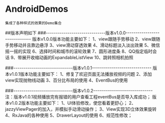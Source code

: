 # AndroidDemos
    集成了各种样式的效果的Demo集合

##版本声明如下
###------------------------------版本v1.0.0------------------------------
版本v1.0.0版本功能主要如下：
    1、view跟随手势移动
    2、view跟随手势移动并且靠边悬浮
    3、view滑动穿透效果
    4、滑动标题淡入淡出效果
    5、微信摇一摇的实现
    6、选择时间和城市的滚轮效果
    7、圆形进度条
    8、QQ指定临时会话
    9、带展开收缩动画的ExpandableListView
    10、跳转照相机拍照


###------------------------------版本v1.0.1------------------------------
版本v1.0.1版本功能主要如下：
    1、修复了欢迎页面无法播放视频的问题
    2、添加view实现抛物线动画
    3、百分比布局的使用
    4、EventBus的使用

###------------------------------版本v1.0.2------------------------------
注：版本v1.0.1视频播放完有报错的用户查看工程eventBus是否导入库成功；
版本v1.0.2版本功能主要如下：
    1、UI体验修改，使您看着更舒心；
    2、jazzyViewPager的加入，并模拟手动滑动操作；
    3、View实现3D立体效果旋转
    4、RxJava的各种使用
    5、DrawerLayout的使用
    6、规范性修改；



